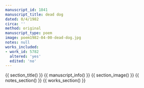 ```yaml
---
manuscript_id: 1841
manuscript_title: dead dog
dated: 0/4/1982
circa: ''
method: original
manuscript_type: poem
image: poem1982-04-00-dead-dog.jpg
notes: null
works_included:
- work_id: 5782
  altered: 'yes'
  edited: 'no'
---
```


{{ section_title() }}
{{ manuscript_info() }}
{{ section_image() }}
{{ notes_section() }}
{{ works_section() }}
